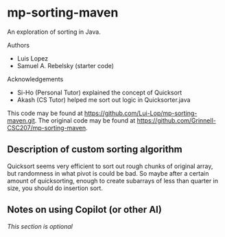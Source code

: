 # mp-sorting-maven

An exploration of sorting in Java.

Authors

* Luis Lopez
* Samuel A. Rebelsky (starter code)

Acknowledgements

* Si-Ho (Personal Tutor)
    explained the concept of Quicksort
* Akash (CS Tutor)
    helped me sort out logic in Quicksorter.java

This code may be found at <https://github.com/Lui-Lop/mp-sorting-maven.git>. The original code may be found at <https://github.com/Grinnell-CSC207/mp-sorting-maven>.

Description of custom sorting algorithm
---------------------------------------

Quicksort seems very efficient to sort out rough chunks of original array, but randomness in what pivot is could be bad. So maybe after a certain amount of quicksorting, enough to create subarrays of less than quarter in size, you should do insertion sort.


Notes on using Copilot (or other AI)
------------------------------------

_This section is optional_
